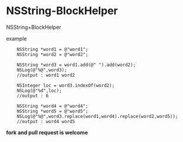 NSString-BlockHelper
====================

NSString+BlockHelper

example

	    NSString *word1 = @"word1";
	    NSString *word2 = @"word2";
	    
	    NSString *word3 = word1.add(@" ").add(word2);
	    NSLog(@"%@",word3);
	    //output : word1 word2
	    
	    NSInteger loc = word3.indexOf(word2);
	    NSLog(@"%d",loc);
	    //output : 6
	    
	    NSString *word4 = @"word4";
	    NSString *word5 = @"word5";
		NSLog(@"%@",word3.replace(word1,word4).replace(word2,word5));
	    //output : word4 word5
	    
**fork and pull request is welcome**